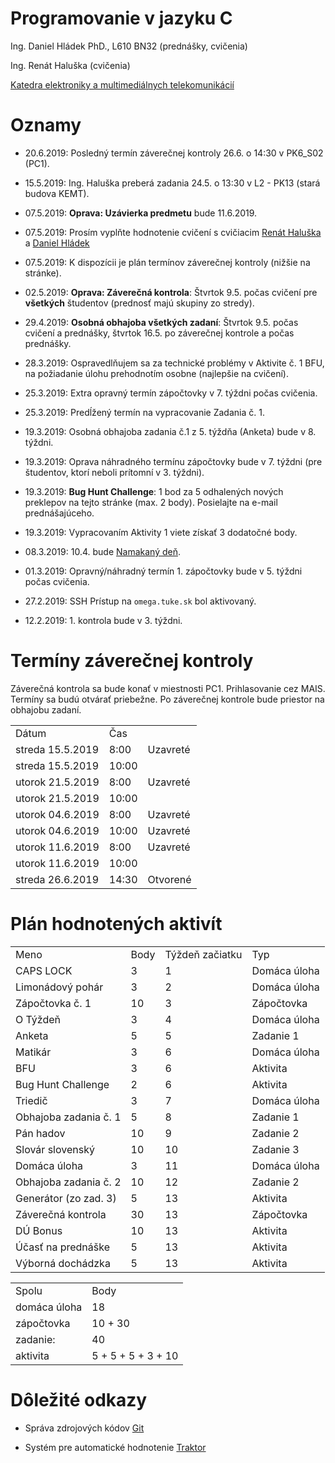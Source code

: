 # Programovanie v jazyku C

Ing. Daniel Hládek PhD., L610 BN32 (prednášky, cvičenia)

Ing. Renát Haluška (cvičenia)

[Katedra elektroniky a multimediálnych
telekomunikácií](http://kemt.fei.tuke.sk)

# Oznamy

  - 20.6.2019: Posledný termín záverečnej kontroly 26.6. o 14:30 v
    PK6\_S02 (PC1).

  - 15.5.2019: Ing. Haluška preberá zadania 24.5. o 13:30 v L2 - PK13
    (stará budova KEMT).

  - 07.5.2019: **Oprava: Uzávierka predmetu** bude 11.6.2019.

  - 07.5.2019: Prosím vyplňte hodnotenie cvičení s cvičiacim [Renát
    Haluška](https://docs.google.com/forms/d/e/1FAIpQLSf11TFV0j02h-XXqClAJaLw6FGwqgyHdl9CniY_Xr20_TlzPQ/viewform?usp=sf_link)
    a [Daniel
    Hládek](https://docs.google.com/forms/d/e/1FAIpQLSeaIxYVZ-4wBv1ZGOVNRWMnDIpgSLb01tBOIzqRctkVcu55Tw/viewform?usp=sf_link)

  - 07.5.2019: K dispozícii je plán termínov záverečnej kontroly (nižšie
    na stránke).

  - 02.5.2019: **Oprava: Záverečná kontrola**: Štvrtok 9.5. počas
    cvičení pre **všetkých** študentov (prednosť majú skupiny zo
    stredy).

  - 29.4.2019: **Osobná obhajoba všetkých zadaní**: Štvrtok 9.5. počas
    cvičení a prednášky, štvrtok 16.5. po záverečnej kontrole a počas
    prednášky.

  - 28.3.2019: Ospravedlňujem sa za technické problémy v Aktivite č. 1
    BFU, na požiadanie úlohu prehodnotím osobne (najlepšie na cvičení).

  - 25.3.2019: Extra opravný termín zápočtovky v 7. týždni počas
    cvičenia.

  - 25.3.2019: Predĺžený termín na vypracovanie Zadania č. 1.

  - 19.3.2019: Osobná obhajoba zadania č.1 z 5. týždňa (Anketa) bude v
    8. týždni.

  - 19.3.2019: Oprava náhradného termínu zápočtovky bude v 7. týždni
    (pre študentov, ktorí neboli prítomní v 3. týždni).

  - 19.3.2019: **Bug Hunt Challenge**: 1 bod za 5 odhalených nových
    preklepov na tejto stránke (max. 2 body). Posielajte na e-mail
    prednášajúceho.

  - 19.3.2019: Vypracovaním Aktivity 1 viete získať 3 dodatočné body.

  - 08.3.2019: 10.4. bude [Namakaný
    deň](http://www.namakanyden.sk/2019/).

  - 01.3.2019: Opravný/náhradný termín 1. zápočtovky bude v 5. týždni
    počas cvičenia.

  - 27.2.2019: SSH Prístup na `omega.tuke.sk` bol aktivovaný.

  - 12.2.2019: 1. kontrola bude v 3. týždni.

# Termíny záverečnej kontroly

Záverečná kontrola sa bude konať v miestnosti PC1. Prihlasovanie cez
MAIS. Termíny sa budú otvárať priebežne. Po záverečnej kontrole bude
priestor na obhajobu zadaní.

|                  |       |          |
| ---------------- | ----- | -------- |
| Dátum            | Čas   |          |
| streda 15.5.2019 | 8:00  | Uzavreté |
| streda 15.5.2019 | 10:00 |          |
| utorok 21.5.2019 | 8:00  | Uzavreté |
| utorok 21.5.2019 | 10:00 |          |
| utorok 04.6.2019 | 8:00  | Uzavreté |
| utorok 04.6.2019 | 10:00 | Uzavreté |
| utorok 11.6.2019 | 8:00  | Uzavreté |
| utorok 11.6.2019 | 10:00 |          |
| streda 26.6.2019 | 14:30 | Otvorené |

# Plán hodnotených aktivít

|                       |      |                 |              |
| --------------------- | ---- | --------------- | ------------ |
| Meno                  | Body | Týždeň začiatku | Typ          |
| CAPS LOCK             | 3    | 1               | Domáca úloha |
| Limonádový pohár      | 3    | 2               | Domáca úloha |
| Zápočtovka č. 1       | 10   | 3               | Zápočtovka   |
| O Týždeň              | 3    | 4               | Domáca úloha |
| Anketa                | 5    | 5               | Zadanie 1    |
| Matikár               | 3    | 6               | Domáca úloha |
| BFU                   | 3    | 6               | Aktivita     |
| Bug Hunt Challenge    | 2    | 6               | Aktivita     |
| Triedič               | 3    | 7               | Domáca úloha |
| Obhajoba zadania č. 1 | 5    | 8               | Zadanie 1    |
| Pán hadov             | 10   | 9               | Zadanie 2    |
| Slovár slovenský      | 10   | 10              | Zadanie 3    |
| Domáca úloha          | 3    | 11              | Domáca úloha |
| Obhajoba zadania č. 2 | 10   | 12              | Zadanie 2    |
| Generátor (zo zad. 3) | 5    | 13              | Aktivita     |
| Záverečná kontrola    | 30   | 13              | Zápočtovka   |
| DÚ Bonus              | 10   | 13              | Aktivita     |
| Účasť na prednáške    | 5    | 13              | Aktivita     |
| Výborná dochádzka     | 5    | 13              | Aktivita     |

|              |                    |
| ------------ | ------------------ |
| Spolu        | Body               |
| domáca úloha | 18                 |
| zápočtovka   | 10 + 30            |
| zadanie:     | 40                 |
| aktivita     | 5 + 5 + 5 + 3 + 10 |

# Dôležité odkazy

  - Správa zdrojových kódov [Git](https://git.kemt.fei.tuke.sk)

  - Systém pre automatické hodnotenie
    [Traktor](https://nlp.web.tuke.sk/traktor)
